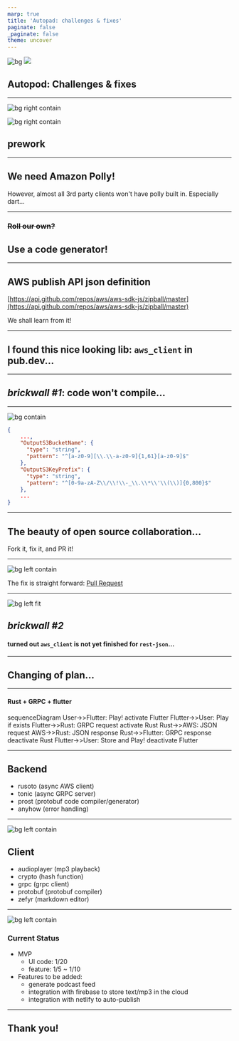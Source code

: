 ```yaml
---
marp: true
title: 'Autopad: challenges & fixes'
paginate: false
_paginate: false
theme: uncover
---
```


<!-- backgroundColor: #F7F8F8 -->

![bg](assets/hackathon.jpg)
![](#fff)

## Autopod: Challenges & fixes

---

![bg right contain](assets/prework.jpg)

![bg right contain](assets/prework1.jpg)

## prework

---

## We need Amazon Polly!

However, almost all 3rd party clients won't have polly built in.
Especially dart...

---

### ~~Roll our own?~~

## Use a code generator!

---

## AWS publish API json definition

[https://api.github.com/repos/aws/aws-sdk-js/zipball/master](https://api.github.com/repos/aws/aws-sdk-js/zipball/master)

We shall learn from it!

---

## I found this nice looking lib: `aws_client` in __pub.dev__...

---

## _brickwall #1_: code won't compile...

---

![bg contain](assets/polly_error.jpg)

```json
{
    ...,
    "OutputS3BucketName": {
      "type": "string",
      "pattern": "^[a-z0-9][\\.\\-a-z0-9]{1,61}[a-z0-9]$"
    },
    "OutputS3KeyPrefix": {
      "type": "string",
      "pattern": "^[0-9a-zA-Z\\/\\!\\-_\\.\\*\\'\\(\\)]{0,800}$"
    },
    ...
}
```

---

## The beauty of open source collaboration...

Fork it, fix it, and PR it!

---

![bg left contain](assets/polly_error.jpg)

The fix is straight forward: [Pull Request](https://github.com/agilord/aws_client/pull/149)

---

![bg left fit](assets/rest_json.jpg)

## _brickwall #2_

#### turned out `aws_client` is not yet finished for `rest-json`...

---
<!-- backgroundColor: #222831 -->
<!-- color: #fff -->

## Changing of plan...

---

#### Rust + GRPC + flutter

<div class="mermaid">
sequenceDiagram
    User->>Flutter: Play!
    activate Flutter
    Flutter->>User: Play if exists
    Flutter->>Rust: GRPC request
    activate Rust
    Rust->>AWS: JSON request
    AWS->>Rust: JSON response
    Rust->>Flutter: GRPC response
    deactivate Rust
    Flutter->>User: Store and Play!
    deactivate Flutter
</div>

---

## Backend

- rusoto (async AWS client)
- tonic (async GRPC server)
- prost (protobuf code compiler/generator)
- anyhow (error handling)

---

![bg left contain](assets/mvp.jpg)

## Client

- audioplayer (mp3 playback)
- crypto (hash function)
- grpc (grpc client)
- protobuf (protobuf compiler)
- zefyr (markdown editor)

---

![bg left contain](assets/tokei.jpg)

### Current Status

- MVP
  - UI code: 1/20
  - feature: 1/5 ~ 1/10
- Features to be added:
  - generate podcast feed
  - integration with firebase to store text/mp3 in the cloud
  - integration with netlify to auto-publish

---

## Thank you!


<!-- mermaid.js -->
<script src="https://unpkg.com/mermaid@8.5.0/dist/mermaid.min.js"></script>
<script>mermaid.initialize({startOnLoad:true});</script>
